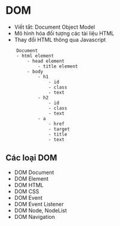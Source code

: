 # DOM

- Viết tắt: Document Object Model
- Mô hình hóa đối tượng các tài liệu HTML
- Thay đổi HTML thông qua Javascript

```
    Document
    - html element
        - head element
            - title element
        - body
            - h1
                - id
                - class
                - text
            - h2
                - id
                - class
                - text
            - a
                - href
                - target
                - title
                - text

```

## Các loại DOM

- DOM Document
- DOM Element
- DOM HTML
- DOM CSS
- DOM Event
- DOM Event Listener
- DOM Node, NodeList
- DOM Navigation

